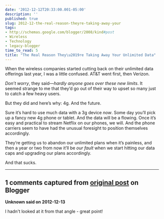 ```yaml
---
date: '2012-12-12T20:33:00.001-05:00'
description: ''
published: true
slug: 2012-12-the-real-reason-theyre-taking-away-your
tags:
- http://schemas.google.com/blogger/2008/kind#post
- Wireless
- Technology
- legacy-blogger
time_to_read: 5
title: "The Real Reason They\u2019re Taking Away Your Unlimited Data"
---
```


<p>When the wireless companies started cutting back on their unlimited data offerings last year, I was a little confused. AT&amp;T went first, then Verizon. </p>  <p><em>Don’t worry</em>, they said—<em>hardly anyone goes over these new limits</em>. It seemed strange to me that they’d go out of their way to upset so many just to catch a few heavy users. </p>  <p>But they did and here’s why: 4g. And the future.</p>  <p>Sure it’s hard to use much data with a 3g device <em>now</em>. Some day you’ll pick up a fancy new 4g phone or tablet. And the data will be a flowing. Once it’s easy and practical to stream Netflix on our phones, we will. And the phone carriers seem to have had the unusual foresight to position themselves accordingly.</p>  <p>They’re getting us to abandon our unlimited plans when it’s painless, and then a year or two from now it’ll be <em>our fault</em> when we start hitting our data caps and upgrading our plans accordingly.</p>  <p>And that sucks.</p>

---

## 1 comments captured from [original post](https://blog.wassupy.com/2012/12/the-real-reason-theyre-taking-away-your.html) on Blogger

**Unknown said on 2012-12-13**

I hadn't looked at it from that angle - great point!

